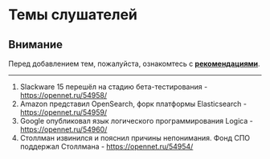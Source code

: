 # Темы слушателей
## Внимание
Перед добавлением тем, пожалуйста, ознакомтесь с **[рекомендациями](Recommendations_for_the_proposed_topics.md)**.

---
1. Slackware 15 перешёл на стадию бета-тестирования - https://opennet.ru/54958/
1. Amazon представил OpenSearch, форк платформы Elasticsearch - https://opennet.ru/54959/
1. Google опубликовал язык логического программирования Logica - https://opennet.ru/54960/
1. Столлман извинился и пояснил причины непонимания. Фонд СПО поддержал Столлмана - https://opennet.ru/54954/
